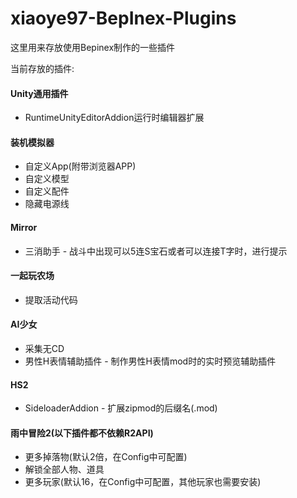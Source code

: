 # xiaoye97-BepInex-Plugins

这里用来存放使用Bepinex制作的一些插件

当前存放的插件:
#### Unity通用插件
- RuntimeUnityEditorAddion运行时编辑器扩展

#### 装机模拟器
- 自定义App(附带浏览器APP)
- 自定义模型
- 自定义配件
- 隐藏电源线

#### Mirror
- 三消助手 - 战斗中出现可以5连S宝石或者可以连接T字时，进行提示

#### 一起玩农场
- 提取活动代码

#### AI少女
- 采集无CD
- 男性H表情辅助插件 - 制作男性H表情mod时的实时预览辅助插件

#### HS2
- SideloaderAddion - 扩展zipmod的后缀名(.mod)

#### 雨中冒险2(以下插件都不依赖R2API)
- 更多掉落物(默认2倍，在Config中可配置)
- 解锁全部人物、道具
- 更多玩家(默认16，在Config中可配置，其他玩家也需要安装)
